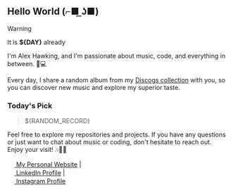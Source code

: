 ## Hello World (⌐■ ͟ʖ■) 
> [!WARNING]
> It is **${DAY}** already

I'm Alex Hawking, and I'm passionate about music, code, and everything in between. 🎵💻

Every day, I share a random album from my [Discogs collection](https://www.discogs.com/user/ah33808/collection) with you, so you can discover new music and explore my superior taste.

### Today's Pick
> ${RANDOM_RECORD}

Feel free to explore my repositories and projects. If you have any questions or just want to chat about music or coding, don't hesitate to reach out. Enjoy your visit! 🎶👨‍💻

[<img src="https://example.com/path-to-your-website-icon.svg" width="16" height="16"> My Personal Website](https://alexhawking.dev)  |  
[<img src="https://example.com/path-to-your-linkedin-icon.svg" width="16" height="16"> LinkedIn Profile](https://www.linkedin.com/in/alex-hawking-3541b223a/)  |  
[<img src="https://example.com/path-to-your-instagram-icon.svg" width="16" height="16"> Instagram Profile](https://www.instagram.com/ah33803/)



